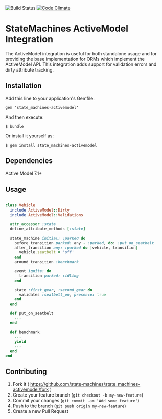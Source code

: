 ![Build Status](https://github.com/state-machines/state_machines-activemodel/actions/workflows/ruby.yml/badge.svg)
[![Code Climate](https://codeclimate.com/github/state-machines/state_machines-activemodel.svg)](https://codeclimate.com/github/state-machines/state_machines-activemodel)

# StateMachines ActiveModel Integration

The ActiveModel integration is useful for both standalone usage and for providing
the base implementation for ORMs which implement the ActiveModel API.  This
integration adds support for validation errors and dirty attribute tracking.

## Installation

Add this line to your application's Gemfile:

    gem 'state_machines-activemodel'

And then execute:

    $ bundle

Or install it yourself as:

    $ gem install state_machines-activemodel

## Dependencies

Active Model 7.1+

## Usage

```ruby

class Vehicle
  include ActiveModel::Dirty
  include ActiveModel::Validations

  attr_accessor :state
  define_attribute_methods [:state]

  state_machine initial: :parked do
    before_transition parked: any - :parked, do: :put_on_seatbelt
    after_transition any: :parked do |vehicle, transition|
      vehicle.seatbelt = 'off'
    end
    around_transition :benchmark

    event ignite: do
      transition parked: :idling
    end

    state :first_gear, :second_gear do
      validates :seatbelt_on, presence: true
    end
  end

  def put_on_seatbelt
    ...
  end

  def benchmark
    ...
    yield
    ...
  end
end
```

## Contributing

1. Fork it ( https://github.com/state-machines/state_machines-activemodel/fork )
2. Create your feature branch (`git checkout -b my-new-feature`)
3. Commit your changes (`git commit -am 'Add some feature'`)
4. Push to the branch (`git push origin my-new-feature`)
5. Create a new Pull Request
